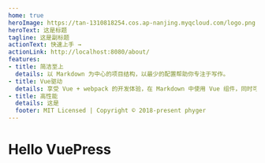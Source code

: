 ```yaml
---
home: true
heroImage: https://tan-1310818254.cos.ap-nanjing.myqcloud.com/logo.png
heroText: 这是标题
tagline: 这是副标题
actionText: 快速上手 →
actionLink: http://localhost:8080/about/
features:
- title: 简洁至上
  details: 以 Markdown 为中心的项目结构，以最少的配置帮助你专注于写作。
- title: Vue驱动
  details: 享受 Vue + webpack 的开发体验，在 Markdown 中使用 Vue 组件，同时可以使用 Vue 来开发自定义主题。
- title: 高性能
  details: 这是
  footer: MIT Licensed | Copyright © 2018-present phyger
---
```


# Hello VuePress
